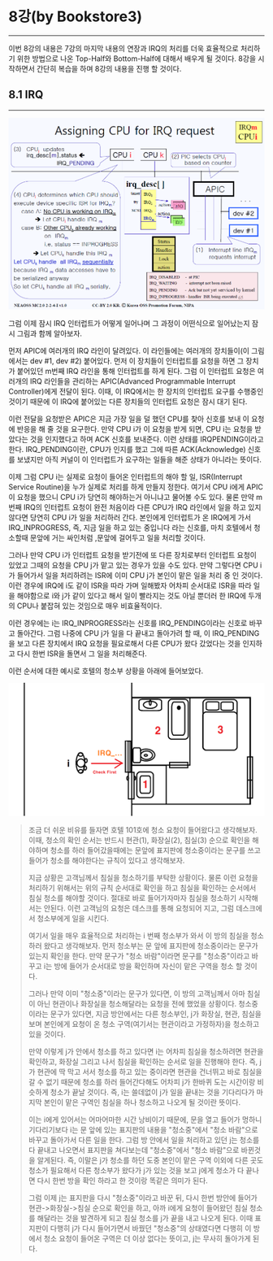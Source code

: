 # 8강\(by Bookstore3\)

---

이번 8강의 내용은 7강의 마지막 내용의 연장과 IRQ의 처리를 더욱 효율적으로 처리하기 위한 방법으로 나온 Top-Half와 Bottom-Half에 대해서 배우게 될 것이다. 8강을 시작하면서 간단히 복습을 하며 8강의 내용을 진행 할 것이다.

## 8.1 IRQ

---

![](/images/lk_0801.png)

그럼 이제 잠시 IRQ 인터럽트가 어떻게 일어나며 그 과정이 어떤식으로 일어났는지 잠시 그림과 함께 알아보자.

먼저 APIC에 여러개의 IRQ 라인이 달려있다. 이 라인들에는 여러개의 장치들이\(이 그림에서는 dev \#1, dev \#2\) 붙어있다. 먼저 이 장치들이 인터럽트를 요청을 하면 그 장치가 붙어있던 m번째 IRQ 라인을 통해 인터럽트를 하게 된다. 그럼 이 인터럽트 요청은 여러개의 IRQ 라인들을 관리하는 APIC\(Advanced Programmable Interrupt Controller\)에게 전달이 된다. 이때, 이 IRQ에서는 한 장치의 인터럽트 요구를 수행중인 것이기 때문에 이 IRQ에 붙어있는 다른 장치들의 인터럽트 요청은 잠시 대기 된다.

이런 전달을 요청받은 APIC은 지금 가장 일을 덜 했던 CPU를 찾아 신호를 보내 이 요청에 반응을 해 줄 것을 요구한다. 만약 CPU i가 이 요청을 받게 되면, CPU i는 요청을 받았다는 것을 인지했다고 하며 ACK 신호를 보내준다. 이런 상태를 IRQPENDING이라고 한다. IRQ\_PENDING이란, CPU가 인지를 했고 그에 따른 ACK\(Acknowledge\) 신호를 보냈지만 아직 커널이 이 인터럽트가 요구하는 일들을 해준 상태가 아니라는 뜻이다.

이제 그럼 CPU i는 실제로 요청이 들어온 인터럽트의 해야 할 일, ISR\(Interrupt Service Routine\)을 누가 실제로 처리를 하게 만들지 정한다. 여기서 CPU i에게 APIC이 요청을 했으니 CPU i가 당연히 해야하는거 아니냐고 물어볼 수도 있다. 물론 만약 m번째 IRQ의 인터럽트 요청이 완전 처음이라 다른 CPU가 IRQ 라인에서 일을 하고 있지 않다면 당연히 CPU i가 일을 처리하러 간다. 본인에게 인터럽트가 온 IRQ에게 가서 IRQ\_INPROGRESS, 즉, 지금 일을 하고 있는 중입니다 라는 신호를, 마치 호텔에서 청소할때 문앞에 거는 싸인처럼 ,문앞에 걸어두고 일을 처리할 것이다.

그러나 만약 CPU i가 인터럽트 요청을 받기전에 또 다른 장치로부터 인터럽트 요청이 있었고 그때의 요청을 CPU j가 맡고 있는 경우가 있을 수도 있다. 만약 그렇다면 CPU i가 들어가서 일을 처리하려는 ISR에 이미 CPU j가 본인이 맡은 일을 처리 중 인 것이다. 이런 경우에 IRQ에 i도 같이 ISR을 따라 가며 일해봤자 어차피 순서대로 ISR을 따라 일을 해야함으로 i와 j가 같이 있다고 해서 일이 빨라지는 것도 아닐 뿐더러 한 IRQ에 두개의 CPU나 붙잡혀 있는 것임으로 매우 비효율적이다.

이런 경우에는 i는 IRQ\_INPROGRESS라는 신호를 IRQ\_PENDING이라는 신호로 바꾸고 돌아간다. 그럼 나중에 CPU j가 일을 다 끝내고 돌아가려 할 때, 이 IRQ\_PENDING을 보고 다른 장치에서 IRQ 요청을 필요로해서 다른 CPU가 왔다 갔었다는 것을 인지하고 다시 한번 ISR을 돌면서 그 일을 처리해준다.

이런 순서에 대한 예시로 호텔의 청소부 상황을 아래에 들어보았다.

![](/assets/lk_0802.png)

> 조금 더 쉬운 비유를 들자면 호텔 101호에 청소 요청이 들어왔다고 생각해보자. 이때, 청소의 확인 순서는 반드시 현관\(1\), 화장실\(2\), 침실\(3\) 순으로 확인을 해야하며 청소를 하러 들어갔을때에는 문앞에 표지판에 청소중이라는 문구를 쓰고 들어가 청소를 해야한다는 규칙이 있다고 생각해보자.
>
> 지금 상황은 고객님께서 침실을 청소하기를 부탁한 상황이다. 물론 이런 요청을 처리하기 위해서는 위의 규칙 순서대로 확인을 하고 침실을 확인하는 순서에서 침실 청소를 해야할 것이다. 절대로 바로 들어가자마자 침실을 청소하기 시작해서는 안된다. 이런 고객님의 요청은 데스크를 통해 요청되어 지고, 그럼 데스크에서 청소부에게 일을 시킨다.
>
> 여기서 일을 매우 효율적으로 처리하는 i 번째 청소부가 와서 이 방의 침실을 청소하러 왔다고 생각해보자. 먼저 청소부는 문 앞에 표지판에 청소중이라는 문구가 있는지 확인을 한다. 만약 문구가 "청소 바람"이라면 문구를 "청소중"이라고 바꾸고 i는 방에 들어가 순서대로 방을 확인하며 자신이 맡은 구역을 청소 할 것이다.
>
> 그러나 만약 이미 "청소중"이라는 문구가 있다면, 이 방의 고객님께서 아마 침실이 아닌 현관이나 화장실을 청소해달라는 요청을 전에 했었을 상황이다. 청소중이라는 문구가 있다면, 지금 방안에서는 다른 청소부인, j가 화장실, 현관, 침실을 보며 본인에게 요청이 온 청소 구역\(여기서는 현관이라고 가정하자\)을 청소하고 있을 것이다.
>
> 만약 이렇게 j가 안에서 청소를 하고 있다면 i는 어차피 침실을 청소하려면 현관을 확인하고, 화장실 그리고 나서 침실을 확인하는 순서로 일을 진행해야 한다. 즉, j가 현관에 딱 막고 서서 청소를 하고 있는 중이라면 현관을 건너뛰고 바로 침실을 갈 수 없기 때문에 청소를 하러 들어간다해도 어차피 j가 한바퀴 도는 시간이랑 비슷하게 청소가 끝날 것이다. 즉, i는 쓸데없이 j가 일을 끝내는 것을 기다리다가 마지막 본인이 맡은 구역인 침실을 하나 청소하고 나오게 될 것이란 뜻이다.
>
> 이는 i에게 있어서는 어마어마한 시간 낭비이기 때문에, 문을 열고 들어가 멍하니 기다리기보다 i는 문 앞에 있는 표지판의 내용을 "청소중"에서 "청소 바람"으로 바꾸고 돌아가서 다른 일을 한다. 그럼 방 안에서 일을 처리하고 있던 j는 청소를 다 끝내고 나오면서 표지판을 쳐다보는데 "청소중"에서 "청소 바람"으로 바뀐것을 알게된다. 즉, 이말은 j가 청소를 하던 도중 본인이 맡은 구역 이외에 다른 곳도 청소가 필요해서 다른 청소부가 왔다가 j가 있는 것을 보고 j에게 청소가 다 끝나면 다시 한번 방을 확인 하라고 한 것이랑 똑같은 의미가 된다.
>
> 그럼 이제 j는 표지판을 다시 "청소중"이라고 바꾼 뒤, 다시 한번 방안에 들어가 현관-&gt;화장실-&gt;침실 순으로 확인을 하고, 아까 i에게 요청이 들어왔던 침실 청소를 해달라는 것을 발견하게 되고 침실 청소를 j가 끝을 내고 나오게 된다. 이때 표지판이 다행히 j가 다시 들어가면서 바꿨던 "청소중"의 상태였다면 다행히 이 방에서 청소 요청이 들어온 구역은 더 이상 없다는 뜻이고, j는 무사히 돌아가게 된다.



